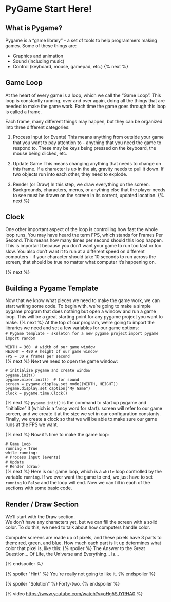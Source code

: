 # PyGame Start Here!
## What is Pygame?
Pygame is a “game library” - a set of tools to help programmers making games. Some of these things are:  

- Graphics and animation
- Sound (including music)
- Control (keyboard, mouse, gamepad, etc.)
{% next %}
## Game Loop
At the heart of every game is a loop, which we call the “Game Loop”. This loop is constantly running, over and over again, doing all the things that are needed to make the game work. Each time the game goes through this loop is called a frame.  

Each frame, many different things may happen, but they can be organized into three different categories:

1. Process Input (or Events)
This means anything from outside your game that you want to pay attention to - anything that you need the game to respond to. These may be keys being pressed on the keyboard, the mouse being clicked, etc.

2. Update Game
This means changing anything that needs to change on this frame. If a character is up in the air, gravity needs to pull it down. If two objects run into each other, they need to explode.

3. Render (or Draw)
In this step, we draw everything on the screen. Backgrounds, characters, menus, or anything else that the player needs to see must be drawn on the screen in its correct, updated location.
{% next %}

## Clock
One other important aspect of the loop is controlling how fast the whole loop runs. You may have heard the term FPS, which stands for Frames Per Second. This means how many times per second should this loop happen. This is important because you don’t want your game to run too fast or too slow. You also don’t want it to run at a different speed on different computers - if your character should take 10 seconds to run across the screen, that should be true no matter what computer it’s happening on.


{% next %}
## Building a Pygame Template
Now that we know what pieces we need to make the game work, we can start writing some code. To begin with, we’re going to make a simple pygame program that does nothing but open a window and run a game loop. This will be a great starting point for any pygame project you want to make.
{% next %}
At the top of our program, we’re going to import the libraries we need and set a few variables for our game options:  
`# Pygame template - skeleton for a new pygame project`
`import pygame`
`import random`

`WIDTH = 360  # width of our game window`  
`HEIGHT = 480 # height of our game window`  
`FPS = 30 # frames per second `  
{% next %}
Next we need to open the game window:  

`# initialize pygame and create window`  
`pygame.init()`  
`pygame.mixer.init()  # for sound`  
`screen = pygame.display.set_mode((WIDTH, HEIGHT))`  
`pygame.display.set_caption("My Game")`  
`clock = pygame.time.Clock()`  

{% next %}
`pygame.init()` is the command to start up pygame and “initialize” it (which is a fancy word for start). screen will refer to our game screen, and we create it at the size we set in our configuration constants. Finally, we create a clock so that we will be able to make sure our game runs at the FPS we want.

{% next %}
Now it’s time to make the game loop:

`# Game Loop`  
`running = True`  
`while running:`  
    `# Process input (events)`  
    `# Update`  
    `# Render (draw)`  
{% next %}
Here is our game loop, which is a `while` loop controlled by the variable `running`. If we ever want the game to end, we just have to set `running` to `False` and the loop will end. Now we can fill in each of the sections with some basic code.

## Render / Draw Section
We’ll start with the Draw section.  
We don’t have any characters yet, but we can fill the screen with a solid color. To do this, we need to talk about how computers handle color.

Computer screens are made up of pixels, and these pixels have 3 parts to them: red, green, and blue. How much each part is lit up determines what color that pixel is, like this:
{% spoiler %} The Answer to the Great Question... Of Life, the Universe and Everything... Is...

{% endspoiler %}

{% spoiler "Hint" %} You're really not going to like it. {% endspoiler %}

{% spoiler "Solution" %} Forty-two. {% endspoiler %}

{% video https://www.youtube.com/watch?v=oHg5SJYRHA0 %}
